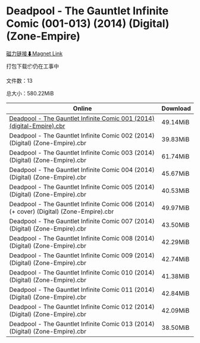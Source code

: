 # Deadpool - The Gauntlet Infinite Comic (001-013) (2014) (Digital) (Zone-Empire)

[磁力链接⬇Magnet Link](magnet:?xt=urn:btih:8d3cc866f97ebe1855969d7c5f70129d42ab2450&dn=Deadpool%20-%20The%20Gauntlet%20Infinite%20Comic%20%28001-013%29%20%282014%29%20%28Digital%29%20%28Zone-Empire%29)

打包下载📦仍在工事中

文件数：13

总大小：580.22MiB

Online | Download
--- | ---
[Deadpool - The Gauntlet Infinite Comic 001 (2014) (digital-Empire).cbr](https://github.com/alicewish/markdown/blob/master/comic/Deadpool-Gauntlet-Infinite-Comic-001-2014-digital-Empire-cbr.md) | 49.14MiB
Deadpool - The Gauntlet Infinite Comic 002 (2014) (Digital) (Zone-Empire).cbr | 39.83MiB
Deadpool - The Gauntlet Infinite Comic 003 (2014) (Digital) (Zone-Empire).cbr | 61.74MiB
Deadpool - The Gauntlet Infinite Comic 004 (2014) (Digital) (Zone-Empire).cbr | 45.67MiB
Deadpool - The Gauntlet Infinite Comic 005 (2014) (Digital) (Zone-Empire).cbr | 40.53MiB
Deadpool - The Gauntlet Infinite Comic 006 (2014) (+ cover) (Digital) (Zone-Empire).cbr | 49.97MiB
Deadpool - The Gauntlet Infinite Comic 007 (2014) (Digital) (Zone-Empire).cbr | 43.50MiB
Deadpool - The Gauntlet Infinite Comic 008 (2014) (Digital) (Zone-Empire).cbr | 42.29MiB
Deadpool - The Gauntlet Infinite Comic 009 (2014) (Digital) (Zone-Empire).cbr | 42.74MiB
Deadpool - The Gauntlet Infinite Comic 010 (2014) (Digital) (Zone-Empire).cbr | 41.38MiB
Deadpool - The Gauntlet Infinite Comic 011 (2014) (Digital) (Zone-Empire).cbr | 42.84MiB
Deadpool - The Gauntlet Infinite Comic 012 (2014) (Digital) (Zone-Empire).cbr | 42.09MiB
Deadpool - The Gauntlet Infinite Comic 013 (2014) (Digital) (Zone-Empire).cbr | 38.50MiB